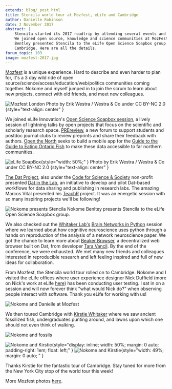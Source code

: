 ```yaml
---
extends: blog/_post.html
title: Stencila world tour at Mozfest, eLife and Cambridge
author: Danielle Robinson
date: 2 November 2017
abstract: |
    Stencila started its 2017 roadtrip by attending several events and meetings in the U.K.
    We joined open source, knowledge and science communities at MozFest in London. Nokome
    Bentley presented Stencila to the eLife Open Science Soapbox group. We met with eLife in
    Cambridge. Here are all the details.
forum_topic: 103
image: mozfest-2017.jpg
---
```


[Mozfest](https://mozillafestival.org/) is a unique experience. Hard to describe and even harder to plan for, it's a 3 day wild ride of open source/science/access/education/web/politics communities coming together. Nokome and myself jumped in to join the scrum to learn about new projects, connect with old friends, and meet new colleagues.

![Mozfest London](mozfest-2017.jpg)
Photo by  Erik Westra / Westra & Co under CC BY-NC 2.0 {style="text-align: center" }

We joined eLife Innovation's [Open Science Soapbox session](https://elifesciences.org/events/cfcefcae/elife-at-mozfest-2017), a lively session of lightning talks by open projects that focus on the scientific and scholarly research space.  [PREreview](https://www.prereview.org/), a new forum to support students and postdoc journal clubs to review preprints and share their feedback with authors. [Open the North](https://github.com/Monsauce/Open-the-North) seeks to build a mobile app for the [Guide to the Guide to Eating Ontario Fish](https://www.ontario.ca/page/eating-ontario-fish-2017-18) to make these data accessible to far northern communities.

![eLife SoapBox](e-life-soapbox.jpg){style="width: 50%;" }
Photo by  Erik Westra / Westra & Co under CC BY-NC 2.0 {style="text-align: center" }

[The Dat Project](https://datproject.org/), also under the [Code for Science & Society](codeforscience.org) non-profit presented [Dat in the Lab](https://blog.datproject.org/tag/science/), an initiative to develop and pilot Dat-based workflows for data sharing and publishing in research labs. The amazing Marcos Vital presented his [TeachR](https://github.com/marcosvital/teach-R-project) project. It was an energetic session with so many inspiring projects we'll be following!

![Nokome presents Stencila](Nokome_Mozfest_2017.jpg)
Nokome Benltey presents Stencila to the eLife Open Science Soapbox group.

We also checked out the [Whitaker Lab's](https://github.com/WhitakerLab) [Brain Networks in Python](https://github.com/WhitakerLab/BrainNetworksInPython) session where we learned about how cognitive neuroscience uses python through a hands on reproduction of the analysis of a network neuroscience paper. We got the chance to learn more about [Beaker Browser](https://beakerbrowser.com/), a decentralized web browser built on Dat, from developer [Tara Vancil](https://taravancil.com/about/). By the end of the conference, we were exhausted. We met many new friends and colleagues interested in reproducible research and left feeling inspired and full of new ideas for collaboration.

From Mozfest, the Stencila world tour rolled on to Cambridge. Nokome and I visited the eLife offices where user experience designer Nick Duffield (more on Nick's work at eLife [here](https://elifesciences.org/labs/fc2e10b3/redesigning-an-online-scientific-journal-from-the-article-up-i-early-designs)) has been conducting user testing. I sat in on a session and will now forever think "what would Nick do?" when observing people interact with software. Thank you eLife for working with us!

![Nokome and Danielle at Mozfest](nokome-danielle-mozfest.jpg)

We then toured Cambridge with [Kirstie Whitaker](https://kirstiewhitaker.com/) where we saw ancient fossilized fish, undergraduates punting around, and lawns upon which one should not even think of walking.  

![Nokome and fossils](nokome-fossils.jpg)



![Nokome and Kirstie](stencila-cambridge-2.jpg){style="display: inline; width: 50%; margin: 0 auto; padding-right: 1em; float: left;" }
![Nokome and Kirstie](stencila-cambridge.jpg){style="width: 49%; margin: 0 auto; " }

Thanks Kirstie for the fantastic tour of Cambridge. Stay tuned for more from the New York City stop of the world tour this week!

More Mozfest photos [here](https://www.flickr.com/photos/mozfest/albums/72157686681997682/with/37961424882/).
